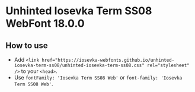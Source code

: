 # Unhinted Iosevka Term SS08 WebFont 18.0.0

## How to use

- Add `<link href="https://iosevka-webfonts.github.io/unhinted-iosevka-term-ss08/unhinted-iosevka-term-ss08.css" rel="stylesheet" />` to your `<head>`.
- Use `fontFamily: 'Iosevka Term SS08 Web'` or `font-family: 'Iosevka Term SS08 Web'`.
